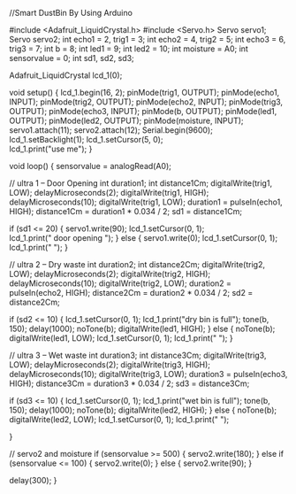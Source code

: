 //Smart DustBin By Using Arduino

#include <Adafruit_LiquidCrystal.h>
#include <Servo.h>
Servo servo1;
Servo servo2;
int echo1 = 2, trig1 = 3;
int echo2 = 4, trig2 = 5;
int echo3 = 6, trig3 = 7;
int b = 8;
int led1 = 9;
int led2 = 10;
int moisture = A0;
int sensorvalue = 0;
int sd1, sd2, sd3;

Adafruit_LiquidCrystal lcd_1(0);

void setup() {
  lcd_1.begin(16, 2);
  pinMode(trig1, OUTPUT); 
  pinMode(echo1, INPUT);
  pinMode(trig2, OUTPUT);
  pinMode(echo2, INPUT);
  pinMode(trig3, OUTPUT);
  pinMode(echo3, INPUT);
  pinMode(b, OUTPUT);
  pinMode(led1, OUTPUT);
  pinMode(led2, OUTPUT);
  pinMode(moisture, INPUT);
  servo1.attach(11);
  servo2.attach(12);
  Serial.begin(9600);
  lcd_1.setBacklight(1);
  lcd_1.setCursor(5, 0);   
  lcd_1.print("use me"); 
}

void loop() {
  sensorvalue = analogRead(A0);

  // ultra 1 – Door Opening
  int duration1;
  int distance1Cm;
  digitalWrite(trig1, LOW);
  delayMicroseconds(2);
  digitalWrite(trig1, HIGH);
  delayMicroseconds(10);
  digitalWrite(trig1, LOW);
  duration1 = pulseIn(echo1, HIGH);
  distance1Cm = duration1 * 0.034 / 2;
  sd1 = distance1Cm;

  if (sd1 <= 20) {
    servo1.write(90);
    lcd_1.setCursor(0, 1);      
    lcd_1.print("  door opening ");
  } else {
    servo1.write(0);
    lcd_1.setCursor(0, 1);
    lcd_1.print("                ");
  }

  // ultra 2 – Dry waste
  int duration2;
  int distance2Cm;
  digitalWrite(trig2, LOW);
  delayMicroseconds(2);
  digitalWrite(trig2, HIGH);
  delayMicroseconds(10);
  digitalWrite(trig2, LOW);
  duration2 = pulseIn(echo2, HIGH);
  distance2Cm = duration2 * 0.034 / 2;
  sd2 = distance2Cm;

  if (sd2 <= 10) {
    lcd_1.setCursor(0, 1);
    lcd_1.print("dry bin is full");
    tone(b, 150);
    delay(1000);
    noTone(b);
    digitalWrite(led1, HIGH);
  } else {
    noTone(b);
    digitalWrite(led1, LOW);
    lcd_1.setCursor(0, 1);
    lcd_1.print("                ");
  }

  // ultra 3 – Wet waste
  int duration3;
  int distance3Cm;
  digitalWrite(trig3, LOW);
  delayMicroseconds(2);
  digitalWrite(trig3, HIGH);
  delayMicroseconds(10);
  digitalWrite(trig3, LOW);
  duration3 = pulseIn(echo3, HIGH);
  distance3Cm = duration3 * 0.034 / 2;
  sd3 = distance3Cm;

  if (sd3 <= 10) {
    lcd_1.setCursor(0, 1);
    lcd_1.print("wet bin is full");
    tone(b, 150);
    delay(1000);
    noTone(b);
    digitalWrite(led2, HIGH);
  } else {
    noTone(b);
    digitalWrite(led2, LOW);
    lcd_1.setCursor(0, 1);
    lcd_1.print("                ");

  }

  // servo2 and moisture
  if (sensorvalue >= 500) {
    servo2.write(180);
  } else if (sensorvalue <= 100) {
    servo2.write(0);
  } else {
    servo2.write(90);
  }

  delay(300); 
}

